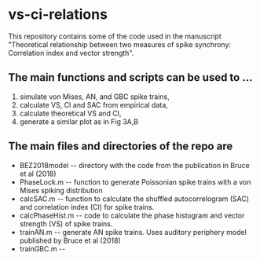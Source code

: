 # vs-ci-relations
This repository contains some of the code used in the manuscript "Theoretical relationship between two measures of spike synchrony: Correlation index and vector strength". 

## The main functions and scripts can be used to ...
  1. simulate von Mises, AN, and GBC spike trains,
  2. calculate VS, CI and SAC from empirical data,
  3. calculate theoretical VS and CI,
  4. generate a similar plot as in Fig 3A,B

## The main files and directories of the repo are
  + BEZ2018model -- directory with the code from the publication in Bruce et al (2018)
  + PhaseLock.m -- function to generate Poissonian spike trains with a von Mises spiking distribution
  + calcSAC.m  -- function to calculate the shuffled autocorrelogram (SAC) and correlation index (CI) for spike trains.
  + calcPhaseHist.m  -- code to calculate the phase histogram and vector strength (VS) of spike trains.
  + trainAN.m -- generate AN spike trains. Uses auditory periphery model published by Bruce et al (2018)
  + trainGBC.m -- 
  

